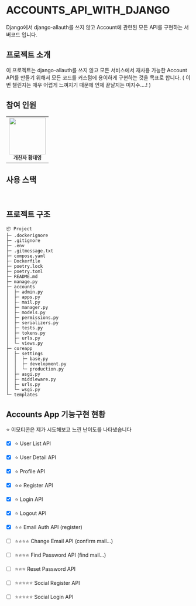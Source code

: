 # ACCOUNTS_API_WITH_DJANGO
Django에서 django-allauth를 쓰지 않고 Account에 관련된 모든 API를 구현하는 서버코드 입니다.
## 프로젝트 소개
이 프로젝트는 django-allauth를 쓰지 않고 모든 서비스에서 재사용 가능한 Account API를 만들기 위해서 
모든 코드를 커스텀에 용이하게 구현하는 것을 목표로 합니다.
( 이번 챌린지는 매우 어렵게 느껴지기 때문에 언제 끝날지는 미지수....! )

## 참여 인원
<table>
  <tbody>
    <tr>
      <td align="center"><a href="https://github.com/hwangtate" style="text-decoration: none"><img src="https://avatars.githubusercontent.com/u/139641065?s=64&v=4" width="100px;" alt=""/><br /><sub><b>개친자 황태영</b></sub></a><br /></td>
    </tr>
  </tbody>
</table>

## 사용 스택
<div>
    <img src="https://img.shields.io/badge/Python-3776AB?style=for-the-badge&logo=python&logoColor=white" alt="">
    <img src="https://img.shields.io/badge/Django-092E20?style=for-the-badge&logo=django&logoColor=white" alt="">
    <img src="https://img.shields.io/badge/GitHub-181717?style=for-the-badge&logo=github&logoColor=white" alt="">
    <img src="https://img.shields.io/badge/Docker-2496ED?style=for-the-badge&logo=Docker&logoColor=white" alt="">
    <img src="https://img.shields.io/badge/MySQL-4479A1?style=for-the-badge&logo=MySQL&logoColor=white" alt="">
    <img src="https://img.shields.io/badge/Redis-FF4438?style=for-the-badge&logo=redis&logoColor=white" alt="">
</div> 


## 프로젝트 구조

```
📦 Project
├─ .dockerignore
├─ .gitignore
├─ .env
├─ .gitmessage.txt
├─ compose.yaml
├─ Dockerfile
├─ poetry.lock
├─ poetry.toml
├─ README.md
├─ manage.py
├─ accounts
│  ├─ admin.py
│  ├─ apps.py
│  ├─ mail.py
│  ├─ manager.py
│  ├─ models.py
│  ├─ permissions.py
│  ├─ serializers.py
│  ├─ tests.py
│  ├─ tokens.py
│  ├─ urls.py
│  └─ views.py
├─ coreapp
│  ├─ settings
│  │  ├─ base.py
│  │  ├─ development.py
│  │  └─ production.py
│  ├─ asgi.py
│  ├─ middleware.py
│  ├─ urls.py
│  └─ wsgi.py
└─ templates
```
## Accounts App 기능구현 현황
⭐ 이모티콘은 제가 시도해보고 느낀 난이도를 나타냈습니다
- [X] ⭐ User List API 
- [X] ⭐ User Detail API
- [X] ⭐ Profile API
- [X] ⭐⭐ Register API
- [X] ⭐ Login API
- [X] ⭐ Logout API
- [X] ⭐⭐ Email Auth API (register)
- [ ] ⭐⭐⭐⭐ Change Email API (confirm mail...)
- [ ] ⭐⭐⭐⭐ Find Password API (find mail...)
- [ ] ⭐⭐⭐ Reset Password API 
- [ ] ⭐⭐⭐⭐⭐ Social Register API
- [ ] ⭐⭐⭐⭐⭐ Social Login API



